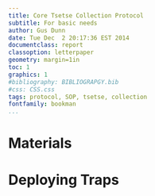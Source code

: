 ```yaml
---
title: Core Tsetse Collection Protocol
subtitle: For basic needs
author: Gus Dunn
date: Tue Dec  2 20:17:36 EST 2014
documentclass: report
classoption: letterpaper
geometry: margin=1in
toc: 1
graphics: 1
#bibliography: BIBLIOGRAPGY.bib
#css: CSS.css
tags: protocol, SOP, tsetse, collection
fontfamily: bookman
...
```


# Materials #

# Deploying Traps #


